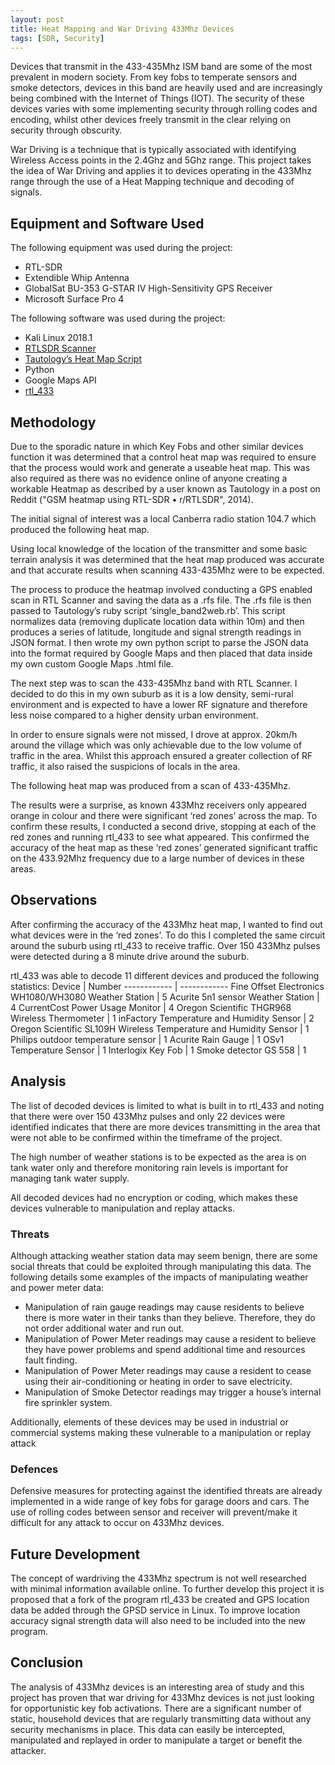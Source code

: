 ```yaml
---
layout: post
title: Heat Mapping and War Driving 433Mhz Devices
tags: [SDR, Security]
---
```

Devices that transmit in the 433-435Mhz ISM band are some of the most prevalent in modern society. From key fobs to temperate sensors and smoke detectors, devices in this band are heavily used and are increasingly being combined with the Internet of Things (IOT). The security of these devices varies with some implementing security through rolling codes and encoding, whilst other devices freely transmit in the clear relying on security through obscurity.  

War Driving is a technique that is typically associated with identifying Wireless Access points in the 2.4Ghz and 5Ghz range. This project takes the idea of War Driving and applies it to devices operating in the 433Mhz range through the use of a Heat Mapping technique and decoding of signals.

## Equipment and Software Used

The following equipment was used during the project:
* RTL-SDR 
* Extendible Whip Antenna
* GlobalSat BU-353 G-STAR IV High-Sensitivity GPS Receiver
* Microsoft Surface Pro 4

The following software was used during the project:
* Kali Linux 2018.1
* [RTLSDR Scanner](https://eartoearoak.com/software/rtlsdr-scanner)
* [Tautology’s Heat Map Script](https://github.com/ati/heatmap)
* Python
* Google Maps API
* [rtl_433](https://github.com/merbanan/rtl_433)

## Methodology
Due to the sporadic nature in which Key Fobs and other similar devices function it was determined that a control heat map was required to ensure that the process would work and generate a useable heat map. This was also required as there was no evidence online of anyone creating a workable Heatmap as described by a user known as Tautology in a post on Reddit ("GSM heatmap using RTL-SDR • r/RTLSDR", 2014). 

The initial signal of interest was a local Canberra radio station 104.7 which produced the following heat map.

Using local knowledge of the location of the transmitter and some basic terrain analysis it was determined that the heat map produced was accurate and that accurate results when scanning 433-435Mhz were to be expected.

The process to produce the heatmap involved conducting a GPS enabled scan in RTL Scanner and saving the data as a .rfs file. The .rfs file is then passed to Tautology’s ruby script ‘single_band2web.rb’. This script normalizes data (removing duplicate location data within 10m) and then produces a series of latitude, longitude and signal strength readings in JSON format. I then wrote my own python script to parse the JSON data into the format required by Google Maps and then placed that data inside my own custom Google Maps .html file. 

The next step was to scan the 433-435Mhz band with RTL Scanner. I decided to do this in my own suburb as it is a low density, semi-rural environment and is expected to have a lower RF signature and therefore less noise compared to a higher density urban environment. 

In order to ensure signals were not missed, I drove at approx. 20km/h around the village which was only achievable due to the low volume of traffic in the area. Whilst this approach ensured a greater collection of RF traffic, it also raised the suspicions of locals in the area. 

The following heat map was produced from a scan of 433-435Mhz.


The results were a surprise, as known 433Mhz receivers only appeared orange in colour and there were significant ‘red zones’ across the map. To confirm these results, I conducted a second drive, stopping at each of the red zones and running rtl_433 to see what appeared. This confirmed the accuracy of the heat map as these ‘red zones’ generated significant traffic on the 433.92Mhz frequency due to a large number of devices in these areas. 

## Observations
After confirming the accuracy of the 433Mhz heat map, I wanted to find out what devices were in the ‘red zones’. To do this I completed the same circuit around the suburb using rtl_433 to receive traffic. Over 150 433Mhz pulses were detected during a 8 minute drive around the suburb.

rtl_433 was able to decode 11 different devices and produced the following statistics:
Device | Number
------------ | ------------
Fine Offset Electronics WH1080/WH3080 Weather Station |	5
Acurite 5n1 sensor Weather Station | 4
CurrentCost Power Usage Monitor	| 4
Oregon Scientific THGR968 Wireless Thermometer | 1
inFactory Temperature and Humidity Sensor | 2
Oregon Scientific SL109H Wireless Temperature and Humidity Sensor | 1
Philips outdoor temperature sensor | 1
Acurite Rain Gauge | 1
OSv1 Temperature Sensor | 1
Interlogix Key Fob | 1
Smoke detector GS 558 | 1

## Analysis
The list of decoded devices is limited to what is built in to rtl_433 and noting that there were over 150 433Mhz pulses and only 22 devices were identified indicates that there are more devices transmitting in the area that were not able to be confirmed within the timeframe of the project. 

The high number of weather stations is to be expected as the area is on tank water only and therefore monitoring rain levels is important for managing tank water supply. 

All decoded devices had no encryption or coding, which makes these devices vulnerable to manipulation and replay attacks.

### Threats
Although attacking weather station data may seem benign, there are some social threats that could be exploited through manipulating this data. The following details some examples of the impacts of manipulating weather and power meter data:
* Manipulation of rain gauge readings may cause residents to believe there is more water in their tanks than they believe. Therefore, they do not order additional water and run out.
* Manipulation of Power Meter readings may cause a resident to believe they have power problems and spend additional time and resources fault finding.
* Manipulation of Power Meter readings may cause a resident to cease using their air-conditioning or heating in order to save electricity.
* Manipulation of Smoke Detector readings may trigger a house’s internal fire sprinkler system.

Additionally, elements of these devices may be used in industrial or commercial systems making these vulnerable to a manipulation or replay attack

### Defences
Defensive measures for protecting against the identified threats are already implemented in a wide range of key fobs for garage doors and cars. The use of rolling codes between sensor and receiver will prevent/make it difficult for any attack to occur on 433Mhz devices. 

## Future Development
The concept of wardriving the 433Mhz spectrum is not well researched with minimal information available online. To further develop this project it is proposed that a fork of the program rtl_433 be created and GPS location data be added through the GPSD service in Linux. To improve location accuracy signal strength data will also need to be included into the new program.

## Conclusion
The analysis of 433Mhz devices is an interesting area of study and this project has proven that war driving for 433Mhz devices is not just looking for opportunistic key fob activations. There are a significant number of static, household devices that are regularly transmitting data without any security mechanisms in place. This data can easily be intercepted, manipulated and replayed in order to manipulate a target or benefit the attacker. 







